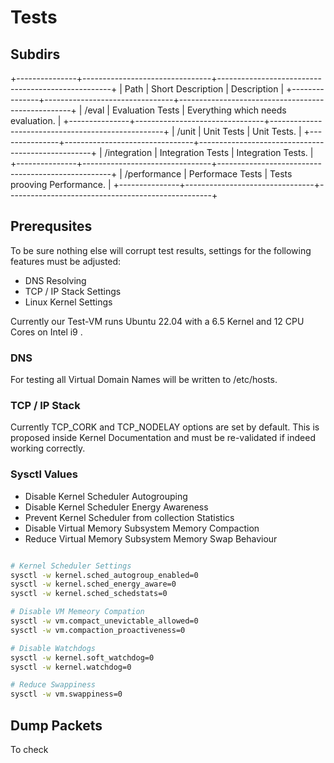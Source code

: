 # Tests

## Subdirs

+---------------+--------------------------------+---------------------------------------------------+
| Path          | Short Description              | Description                                       |
+---------------+--------------------------------+---------------------------------------------------+
| /eval         | Evaluation Tests               | Everything which needs evaluation.                |
+---------------+--------------------------------+---------------------------------------------------+
| /unit         | Unit Tests                     | Unit Tests.                                       |
+---------------+--------------------------------+---------------------------------------------------+
| /integration  | Integration Tests              | Integration Tests.                                |
+---------------+--------------------------------+---------------------------------------------------+
| /performance  | Performace Tests               | Tests prooving Performance.                       |
+---------------+--------------------------------+---------------------------------------------------+

## Prerequsites

To be sure nothing else will corrupt test results, settings for the following features must be adjusted:

- DNS Resolving
- TCP / IP Stack Settings
- Linux Kernel Settings

Currently our Test-VM runs Ubuntu 22.04 with a 6.5 Kernel and 12 CPU Cores on Intel i9 .

### DNS

For testing all Virtual Domain Names will be written to /etc/hosts.

### TCP / IP Stack

Currently TCP_CORK and TCP_NODELAY options are set by default.
This is proposed inside Kernel Documentation and must be re-validated if indeed working correctly.

### Sysctl Values

- Disable Kernel Scheduler Autogrouping
- Disable Kernel Scheduler Energy Awareness
- Prevent Kernel Scheduler from collection Statistics
- Disable Virtual Memory Subsystem Memory Compaction
- Reduce Virtual Memory Subsystem Memory Swap Behaviour

```bash

# Kernel Scheduler Settings
sysctl -w kernel.sched_autogroup_enabled=0
sysctl -w kernel.sched_energy_aware=0
sysctl -w kernel.sched_schedstats=0

# Disable VM Memeory Compation
sysctl -w vm.compact_unevictable_allowed=0
sysctl -w vm.compaction_proactiveness=0

# Disable Watchdogs
sysctl -w kernel.soft_watchdog=0
sysctl -w kernel.watchdog=0

# Reduce Swappiness
sysctl -w vm.swappiness=0

```

## Dump Packets

To check 

